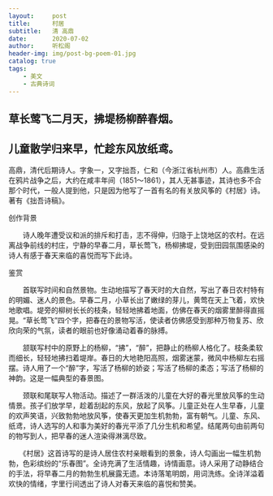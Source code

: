 ```yaml
---
layout:     post
title:      村居
subtitle:   清 高鼎
date:       2020-07-02
author:     听松阁
header-img: img/post-bg-poem-01.jpg
catalog: true
tags:
    - 美文
    - 古典诗词
---
```


## 草长莺飞二月天，拂堤杨柳醉春烟。

## 儿童散学归来早，忙趁东风放纸鸢。





高鼎，清代后期诗人。字象一，又字拙吾，仁和（今浙江省杭州市）人。高鼎生活在鸦片战争之后，大约在咸丰年间（1851～1861），其人无甚事迹，其诗也多不合那个时代，一般人提到他，只是因为他写了一首有名的有关放风筝的《村居》诗。著有《拙吾诗稿》。





创作背景



　　诗人晚年遭受议和派的排斥和打击，志不得伸，归隐于上饶地区的农村。在远离战争前线的村庄，宁静的早春二月，草长莺飞，杨柳拂堤，受到田园氛围感染的诗人有感于春天来临的喜悦而写下此诗。





鉴赏



　　首联写时间和自然景物。生动地描写了春天时的大自然，写出了春日农村特有的明媚、迷人的景色。早春二月，小草长出了嫩绿的芽儿，黄莺在天上飞着，欢快地歌唱。堤旁的柳树长长的枝条，轻轻地拂着地面，仿佛在春天的烟雾里醉得直摇晃。“草长莺飞”四个字，把春在的景物写活，使读者仿佛感受到那种万物复苏、欣欣向荣的气氛，读者的眼前也好像涌动着春的脉搏。



　　颔联写村中的原野上的杨柳，“拂”，“醉”，把静止的杨柳人格化了。枝条柔软而细长，轻轻地拂扫着堤岸。春日的大地艳阳高照，烟雾迷蒙，微风中杨柳左右摇摆。诗人用了一个“醉”字，写活了杨柳的娇姿；写活了杨柳的柔态；写活了杨柳的神韵。这是一幅典型的春景图。



　　颈联和尾联写人物活动。描述了一群活泼的儿童在大好的春光里放风筝的生动情景。孩子们放学早，趁着刮起的东风，放起了风筝。儿童正处在人生早春，儿童的欢声笑语，兴致勃勃地放风筝，使春天更加生机勃勃，富有朝气。儿童、东风、纸鸢，诗人选写的人和事为美好的春光平添了几分生机和希望。结尾两句由前两句的物写到人，把早春的迷人渲染得淋漓尽致。



　　《村居》这首诗写的是诗人居住农村亲眼看到的景象，诗人勾画出一幅生机勃勃，色彩缤纷的“乐春图”。全诗充满了生活情趣，诗情画意。诗人采用了动静结合的手法，将早春二月的勃勃生机展露无遗。本诗落笔明朗，用词洗练。全诗洋溢着欢快的情绪，字里行间透出了诗人对春天来临的喜悦和赞美。

